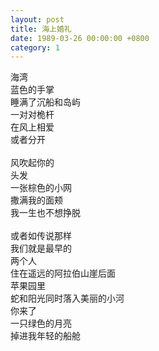 ```yaml
---
layout: post
title: 海上婚礼
date: 1989-03-26 00:00:00 +0800
category: 1
---
```


海湾<br>
蓝色的手掌<br>
睡满了沉船和岛屿<br>
一对对桅杆<br>
在风上相爱<br>
或者分开<br>
<br>
风吹起你的<br>
头发<br>
一张棕色的小网<br>
撒满我的面颊<br>
我一生也不想挣脱<br>
<br>
或者如传说那样<br>
我们就是最早的<br>
两个人<br>
住在遥远的阿拉伯山崖后面<br>
苹果园里<br>
蛇和阳光同时落入美丽的小河<br>
你来了<br>
一只绿色的月亮<br>
掉进我年轻的船舱